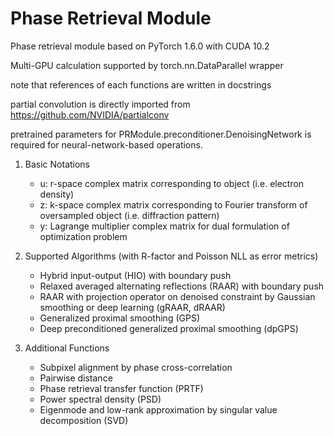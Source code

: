 # Phase Retrieval Module

Phase retrieval module based on PyTorch 1.6.0 with CUDA 10.2

Multi-GPU calculation supported by torch.nn.DataParallel wrapper

note that references of each functions are written in docstrings

partial convolution is directly imported from https://github.com/NVIDIA/partialconv

pretrained parameters for PRModule.preconditioner.DenoisingNetwork is required for neural-network-based operations.

1. Basic Notations
    - u: r-space complex matrix corresponding to object (i.e. electron density)
    - z: k-space complex matrix corresponding to Fourier transform of oversampled object (i.e. diffraction pattern)
    - y: Lagrange multiplier complex matrix for dual formulation of optimization problem

2. Supported Algorithms (with R-factor and Poisson NLL as error metrics)
    - Hybrid input-output (HIO) with boundary push
    - Relaxed averaged alternating reflections (RAAR) with boundary push
    - RAAR with projection operator on denoised constraint by Gaussian smoothing or deep learning (gRAAR, dRAAR)
    - Generalized proximal smoothing (GPS)
    - Deep preconditioned generalized proximal smoothing (dpGPS)

3. Additional Functions
    - Subpixel alignment by phase cross-correlation
    - Pairwise distance
    - Phase retrieval transfer function (PRTF)
    - Power spectral density (PSD)
    - Eigenmode and low-rank approximation by singular value decomposition (SVD)